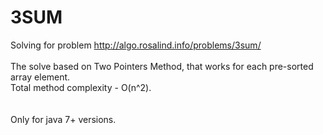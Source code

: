 3SUM
====

Solving for problem http://algo.rosalind.info/problems/3sum/ </br>
</br>
The solve based on Two Pointers Method, that works for each pre-sorted array element. </br>
Total method complexity - O(n^2). </br>
</br>
</br>
Only for java 7+ versions.
